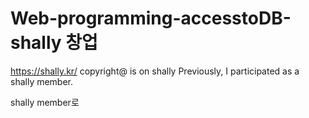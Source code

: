 # Web-programming-accesstoDB-shally 창업
https://shally.kr/
copyright@ is on shally
Previously, I participated as a shally member.

shally member로 

